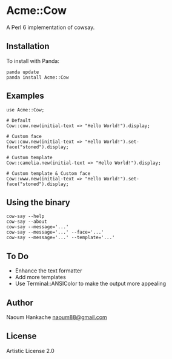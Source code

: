 Acme::Cow
=========
A Perl 6 implementation of cowsay.

Installation
------------
To install with Panda:

```
panda update
panda install Acme::Cow
```

Examples
--------
```Perl6
use Acme::Cow;

# Default
Cow::cow.new(initial-text => "Hello World!").display;

# Custom face
Cow::cow.new(initial-text => "Hello World!").set-face("stoned").display;

# Custom template
Cow::camelia.new(initial-text => "Hello World!").display;

# Custom template & Custom face
Cow::www.new(initial-text => "Hello World!").set-face("stoned").display;
```

Using the binary
----------------
```
cow-say --help
cow-say --about
cow-say --message='...'
cow-say --message='...' --face='...'
cow-say --message='...' --template='...'
```

To Do
-----
* Enhance the text formatter
* Add more templates
* Use Terminal::ANSIColor to make the output more appealing

Author
------
Naoum Hankache <naoum88@gmail.com>

License
-------
Artistic License 2.0
